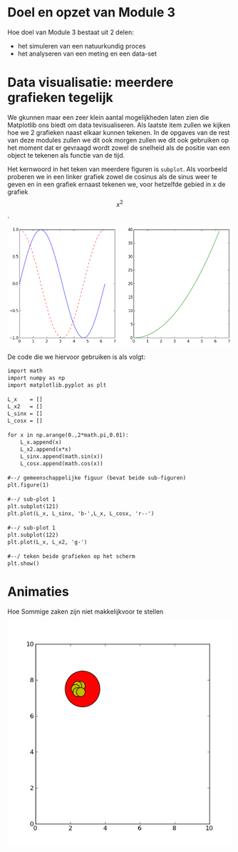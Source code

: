 
# Doel en opzet van Module 3

Hoe doel van Module 3 bestaat uit 2 delen:

  - het simuleren van een natuurkundig proces 
  - het analyseren van een meting en een data-set
  


# Data visualisatie: meerdere grafieken tegelijk
   
We gkunnen maar een zeer klein aantal mogelijkheden laten zien die Matplotlib 
ons biedt om data tevisualiseren. Als laatste item zullen we kijken hoe we 2 
grafieken naast elkaar kunnen tekenen. In de opgaves van de rest van deze modules 
zullen we dit ook morgen zullen we dit ook gebruiken op het moment dat er gevraagd 
wordt zowel de snelheid als de positie van een object te tekenen als functie van 
de tijd.

Het kernwoord in het teken van meerdere figuren is `subplot`. Als voorbeeld proberen 
we in een linker grafiek zowel de cosinus als de sinus weer te geven en in een grafiek 
ernaast tekenen we, voor hetzelfde gebied in *x* de grafiek $$x^2$$.


![](DubbelGrafiekExample.png)


De code die we hiervoor gebruiken is als volgt:

    import math
    import numpy as np
    import matplotlib.pyplot as plt

    L_x    = []
    L_x2   = []
    L_sinx = []
    L_cosx = []

    for x in np.arange(0.,2*math.pi,0.01):
        L_x.append(x)
        L_x2.append(x*x)
        L_sinx.append(math.sin(x))
        L_cosx.append(math.cos(x))

    #--/ gemeenschappelijke figuur (bevat beide sub-figuren)
    plt.figure(1)

    #--/ sub-plot 1
    plt.subplot(121)
    plt.plot(L_x, L_sinx, 'b-',L_x, L_cosx, 'r--')

    #--/ sub-plot 1
    plt.subplot(122)
    plt.plot(L_x, L_x2, 'g-')

    #--/ teken beide grafieken op het scherm
    plt.show()
    
    
    
    
# Animaties

Hoe Sommige zaken zijn niet makkelijkvoor te stellen 

![](collidingballs1.gif)
